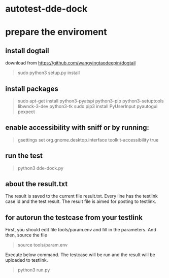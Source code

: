 # autotest-dde-dock


# prepare the enviroment
## install dogtail
download from https://github.com/wangyingtaodeepin/dogtail
> sudo python3 setup.py install

## install packages
> sudo apt-get install python3-pyatspi python3-pip python3-setuptools libwnck-3-dev  python3-tk
> sudo pip3 install PyUserInput pyautogui pexpect

## enable accessibility with sniff or by running:
> gsettings set org.gnome.desktop.interface toolkit-accessibility true

## run the test
> python3 dde-dock.py

## about the result.txt
The result is saved to the current file result.txt.
Every line has the testlink case id and the test result.
The result file is aimed for posting to testlink.

## for autorun the testcase from your testlink
First, you should edit file tools/param.env and fill in the parameters.
And then, source the file
> source tools/param.env

Execute below command.
The testcase will be run and the result will be uploaded to testlink.
> python3 run.py
